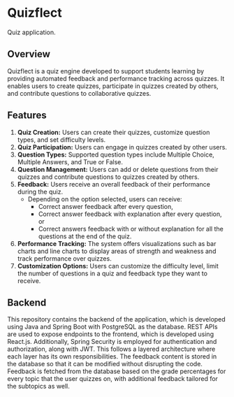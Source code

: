 # Quizflect
Quiz application.
## Overview
Quizflect is a quiz engine developed to support students learning by providing automated feedback and performance tracking across quizzes. It enables users to create quizzes, participate in quizzes created by others, and contribute questions to collaborative quizzes.
## Features
1. **Quiz Creation:** Users can create their quizzes, customize question types, and set difficulty levels.
2. **Quiz Participation:** Users can engage in quizzes created by other users.
3. **Question Types:** Supported question types include Multiple Choice, Multiple Answers, and True or False.
4. **Question Management:** Users can add or delete questions from their quizzes and contribute questions to quizzes created by others.
5. **Feedback:** Users receive an overall feedback of their performance during the quiz.
    - Depending on the option selected, users can receive:
      - Correct answer feedback after every question,
      - Correct answer feedback with explanation after every question, or
      - Correct answers feedback with or without explanation for all the questions at the end of the quiz.
8. **Performance Tracking:** The system offers visualizations such as bar charts and line charts to display areas of strength and weakness and track performance over quizzes.
9. **Customization Options:** Users can customize the difficulty level, limit the number of questions in a quiz and feedback type they want to receive.
## Backend
This repository contains the backend of the application, which is developed using Java and Spring Boot with PostgreSQL as the database. REST APIs are used to expose endpoints to the frontend, which is developed using React.js. Additionally, Spring Security is employed for authentication and authorization, along with JWT. This follows a layered architecture where each layer has its own responsibilities. The feedback content is stored in the database so that it can be modified without disrupting the code. Feedback is fetched from the database based on the grade percentages for every topic that the user quizzes on, with additional feedback tailored for the subtopics as well.
